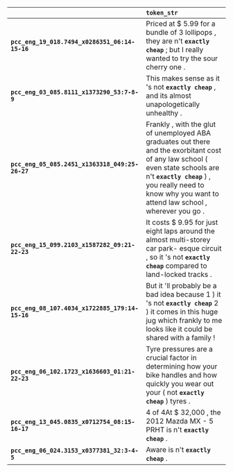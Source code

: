 |                                                 | `token_str`                                                                                                                                                                                                                                  |
|:------------------------------------------------|:---------------------------------------------------------------------------------------------------------------------------------------------------------------------------------------------------------------------------------------------|
| **`pcc_eng_19_018.7494_x0286351_06:14-15-16`**  | Priced at $ 5.99 for a bundle of 3 lollipops , they are n't __``exactly cheap``__ ; but I really wanted to try the sour cherry one .                                                                                                         |
| **`pcc_eng_03_085.8111_x1373290_53:7-8-9`**     | This makes sense as it 's not __``exactly cheap``__ , and its almost unapologetically unhealthy .                                                                                                                                            |
| **`pcc_eng_05_085.2451_x1363318_049:25-26-27`** | Frankly , with the glut of unemployed ABA graduates out there and the exorbitant cost of any law school ( even state schools are n't __``exactly cheap``__ ) , you really need to know why you want to attend law school , wherever you go . |
| **`pcc_eng_15_099.2103_x1587282_09:21-22-23`**  | It costs $ 9.95 for just eight laps around the almost multi-storey car park- esque circuit , so it 's not __``exactly cheap``__ compared to land-locked tracks .                                                                             |
| **`pcc_eng_08_107.4034_x1722885_179:14-15-16`** | But it 'll probably be a bad idea because 1 ) it 's not __``exactly cheap``__ 2 ) it comes in this huge jug which frankly to me looks like it could be shared with a family !                                                                |
| **`pcc_eng_06_102.1723_x1636603_01:21-22-23`**  | Tyre pressures are a crucial factor in determining how your bike handles and how quickly you wear out your ( not __``exactly cheap``__ ) tyres .                                                                                             |
| **`pcc_eng_13_045.0835_x0712754_08:15-16-17`**  | 4 of 4At $ 32,000 , the 2012 Mazda MX - 5 PRHT is n't __``exactly cheap``__ .                                                                                                                                                                |
| **`pcc_eng_06_024.3153_x0377381_32:3-4-5`**     | Aware is n't __``exactly cheap``__ .                                                                                                                                                                                                         |
